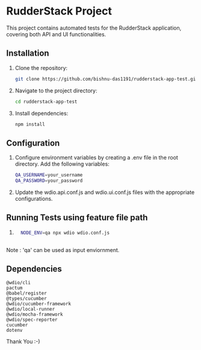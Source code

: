 # RudderStack Project

This project contains automated tests for the RudderStack application, covering both API and UI functionalities.

## Installation

1. Clone the repository:
   ```bash
   git clone https://github.com/bishnu-das1191/rudderstack-app-test.git


2. Navigate to the project directory:
    ```bash
    cd rudderstack-app-test


3. Install dependencies:
    ```bash
    npm install
    

## Configuration 
1. Configure environment variables by creating a .env file in the root directory. Add the following variables:
    ```bash
    QA_USERNAME=your_username
    QA_PASSWORD=your_password
    

2. Update the wdio.api.conf.js and wdio.ui.conf.js files with the appropriate configurations.

## Running Tests using feature file path
1.    ```bash
        NODE_ENV=qa npx wdio wdio.conf.js
    
 Note : 'qa' can be used as input enviornment.

## Dependencies
    @wdio/cli
    pactum
    @babel/register
    @types/cucumber
    @wdio/cucumber-framework
    @wdio/local-runner
    @wdio/mocha-framework
    @wdio/spec-reporter
    cucumber
    dotenv

Thank You :-)